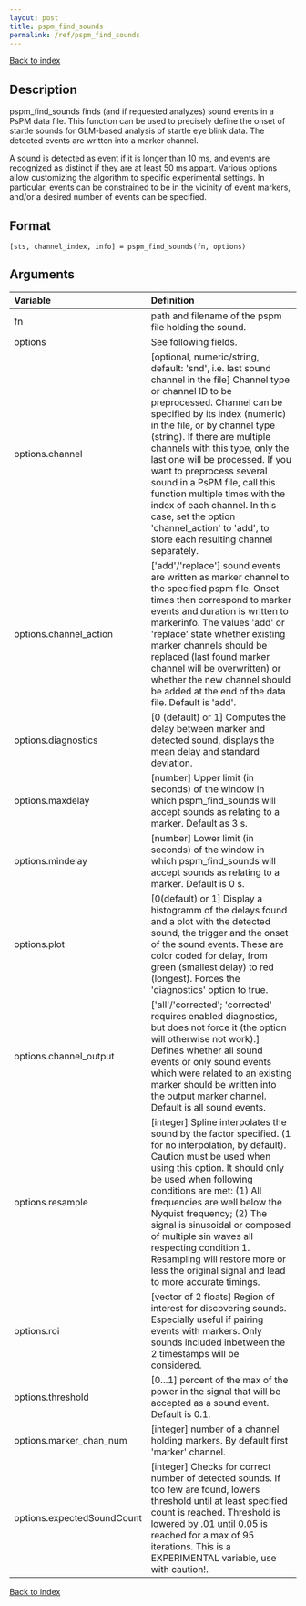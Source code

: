 ```yaml
---
layout: post
title: pspm_find_sounds
permalink: /ref/pspm_find_sounds
---
```

 
[Back to index](/PsPM/ref/)

## Description

pspm_find_sounds finds (and if requested analyzes) sound events in a PsPM data file. This function can be used to precisely define the onset of startle sounds for GLM-based analysis of startle eye blink data. The detected events are written into a marker channel. 

A sound is detected as event if it is longer than 10 ms, and events are recognized as distinct if they are at least 50 ms appart. Various options allow customizing the algorithm to specific experimental settings. In particular, events can be constrained to be in the vicinity of event markers, and/or a desired number of events can be specified. 


## Format

`[sts, channel_index, info] = pspm_find_sounds(fn, options)`


## Arguments

| Variable | Definition |
|:--|:--|
| fn | path and filename of the pspm file holding the sound. |
| options | See following fields. |
| options.channel | [optional, numeric/string, default: 'snd', i.e. last sound channel in the file] Channel type or channel ID to be preprocessed. Channel can be specified by its index (numeric) in the file, or by channel type (string). If there are multiple channels with this type, only the last one will be processed. If you want to preprocess several sound in a PsPM file, call this function multiple times with the index of each channel. In this case, set the option 'channel_action' to 'add', to store each resulting channel separately. |
| options.channel_action | ['add'/'replace'] sound events are written as marker channel to the specified pspm file. Onset times then correspond to marker events and duration is written to markerinfo. The values 'add' or 'replace' state whether existing marker channels should be replaced (last found marker channel will be overwritten) or whether the new channel should be added at the end of the data file. Default is 'add'. |
| options.diagnostics | [0 (default) or 1] Computes the delay between marker and detected sound, displays the mean delay and standard deviation. |
| options.maxdelay | [number] Upper limit (in seconds) of the window in which pspm_find_sounds will accept sounds as relating to a marker. Default as 3 s. |
| options.mindelay | [number] Lower limit (in seconds) of the window in which pspm_find_sounds will accept sounds as relating to a marker. Default is 0 s. |
| options.plot | [0(default) or 1] Display a histogramm of the delays found and a plot with the detected sound, the trigger and the onset of the sound events. These are color coded for delay, from green (smallest delay) to red (longest). Forces the 'diagnostics' option to true. |
| options.channel_output | ['all'/'corrected'; 'corrected' requires enabled diagnostics, but does not force it (the option will otherwise not work).] Defines whether all sound events or only sound events which were related to an existing marker should be written into the output marker channel. Default is all sound events. |
| options.resample | [integer] Spline interpolates the sound by the factor specified. (1 for no interpolation, by default). Caution must be used when using this option. It should only be used when following conditions are met: (1) All frequencies are well below the Nyquist frequency; (2) The signal is sinusoidal or composed of multiple sin waves all respecting condition 1. Resampling will restore more or less the original signal and lead to more accurate timings. |
| options.roi | [vector of 2 floats] Region of interest for discovering sounds. Especially useful if pairing events with markers. Only sounds included inbetween the 2 timestamps will be considered. |
| options.threshold | [0...1] percent of the max of the power in the signal that will be accepted as a sound event. Default is 0.1. |
| options.marker_chan_num | [integer] number of a channel holding markers. By default first 'marker' channel. |
| options.expectedSoundCount | [integer] Checks for correct number of detected sounds. If too few are found, lowers threshold until at least specified count is reached. Threshold is lowered by .01 until 0.05 is reached for a max of 95 iterations. This is a EXPERIMENTAL variable, use with caution!. |


[Back to index](/PsPM/ref/)
